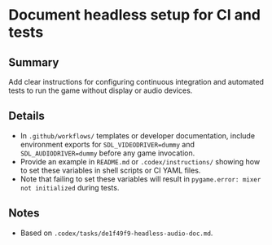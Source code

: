 # Document headless setup for CI and tests

## Summary
Add clear instructions for configuring continuous integration and automated tests to run the game without display or audio devices.

## Details
- In `.github/workflows/` templates or developer documentation, include environment exports for `SDL_VIDEODRIVER=dummy` and `SDL_AUDIODRIVER=dummy` before any game invocation.
- Provide an example in `README.md` or `.codex/instructions/` showing how to set these variables in shell scripts or CI YAML files.
- Note that failing to set these variables will result in `pygame.error: mixer not initialized` during tests.

## Notes
- Based on `.codex/tasks/de1f49f9-headless-audio-doc.md`.

